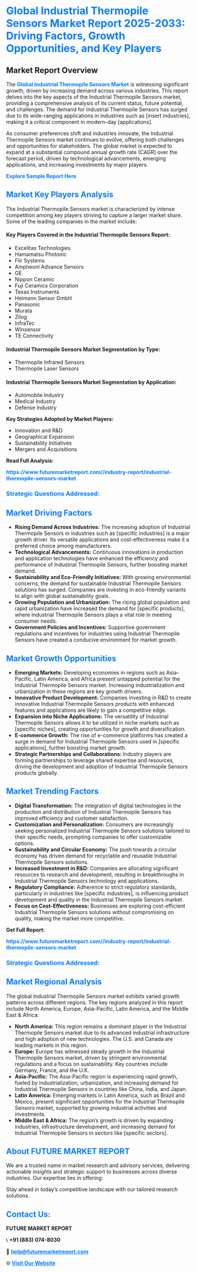 <h1 style="color: #007BFF;">Global Industrial Thermopile Sensors Market Report 2025-2033: Driving Factors, Growth Opportunities, and Key Players</h1>

<section id="overview">
<h2>Market Report Overview</h2>
<p>The <a href="https://www.futuremarketreport.com//industry-report/industrial-thermopile-sensors-market" style="color: #007BFF; text-decoration: none;"><strong>Global Industrial Thermopile Sensors Market</strong></a> is witnessing significant growth, driven by increasing demand across various industries. This report delves into the key aspects of the Industrial Thermopile Sensors market, providing a comprehensive analysis of its current status, future potential, and challenges. The demand for Industrial Thermopile Sensors has surged due to its wide-ranging applications in industries such as [insert industries], making it a critical component in modern-day [applications].</p>
<p>As consumer preferences shift and industries innovate, the Industrial Thermopile Sensors market continues to evolve, offering both challenges and opportunities for stakeholders. The global market is expected to expand at a substantial compound annual growth rate (CAGR) over the forecast period, driven by technological advancements, emerging applications, and increasing investments by major players.</p>
</section>

<section id="overview">
<p><a href="https://www.futuremarketreport.com//request-sample/reportId=75144" style="color: #007BFF; text-decoration: none;"><strong>Explore Sample Report Here</strong></a></p>
</section>

<section id="key-players">
<h2 style="color: #007BFF;">Market Key Players Analysis</h2>
<p>The Industrial Thermopile Sensors market is characterized by intense competition among key players striving to capture a larger market share. Some of the leading companies in the market include:</p>
<h4>Key Players Covered in the Industrial Thermopile Sensors Report:</h4>
<ul><li>Excelitas Technologies</li><li>Hamamatsu Photonic</li><li>Flir Systems</li><li>Ampheonl Advance Sensors</li><li>GE</li><li>Nippon Ceramic</li><li>Fuji Ceramics Corporation</li><li>Texas Instruments</li><li>Heimann Sensor GmbH</li><li>Panasonic</li><li>Murata</li><li>Zilog</li><li>InfraTec</li><li>Winsensor</li><li>TE Connectivity</li></ul>
<h4>Industrial Thermopile Sensors Market Segmentation by Type:</h4>
<ul><li>Thermopile Infrared Sensors</li><li>Thermopile Laser Sensors</li></ul>

<h4>Industrial Thermopile Sensors Market Segmentation by Application:</h4>
<ul><li>Automobile Industry</li><li>Medical Industry</li><li>Defense Industry</li></ul>
<p><strong>Key Strategies Adopted by Market Players:</strong></p>
<ul>
<li>Innovation and R&D</li>
<li>Geographical Expansion</li>
<li>Sustainability Initiatives</li>
<li>Mergers and Acquisitions</li>
</ul>
</section>

<section>
<p><strong>Read Full Analysis: </strong></p><a href="https://www.futuremarketreport.com//industry-report/industrial-thermopile-sensors-market" style="color: #007BFF; text-decoration: none;"><strong>https://www.futuremarketreport.com//industry-report/industrial-thermopile-sensors-market</strong></a>
<h3 style="color: #007BFF;">Strategic Questions Addressed:</h3>
</section>

<section id="driving-factors">
<h2 style="color: #007BFF;">Market Driving Factors</h2>
<ul>
<li><strong>Rising Demand Across Industries:</strong> The increasing adoption of Industrial Thermopile Sensors in industries such as [specific industries] is a major growth driver. Its versatile applications and cost-effectiveness make it a preferred choice among manufacturers.</li>
<li><strong>Technological Advancements:</strong> Continuous innovations in production and application technologies have enhanced the efficiency and performance of Industrial Thermopile Sensors, further boosting market demand.</li>
<li><strong>Sustainability and Eco-Friendly Initiatives:</strong> With growing environmental concerns, the demand for sustainable Industrial Thermopile Sensors solutions has surged. Companies are investing in eco-friendly variants to align with global sustainability goals.</li>
<li><strong>Growing Population and Urbanization:</strong> The rising global population and rapid urbanization have increased the demand for [specific products], where Industrial Thermopile Sensors plays a vital role in meeting consumer needs.</li>
<li><strong>Government Policies and Incentives:</strong> Supportive government regulations and incentives for industries using Industrial Thermopile Sensors have created a conducive environment for market growth.</li>
</ul>
</section>

<section id="growth-opportunities">
<h2 style="color: #007BFF;">Market Growth Opportunities</h2>
<ul>
<li><strong>Emerging Markets:</strong> Developing economies in regions such as Asia-Pacific, Latin America, and Africa present untapped potential for the Industrial Thermopile Sensors market. Increasing industrialization and urbanization in these regions are key growth drivers.</li>
<li><strong>Innovative Product Development:</strong> Companies investing in R&D to create innovative Industrial Thermopile Sensors products with enhanced features and applications are likely to gain a competitive edge.</li>
<li><strong>Expansion into Niche Applications:</strong> The versatility of Industrial Thermopile Sensors allows it to be utilized in niche markets such as [specific niches], creating opportunities for growth and diversification.</li>
<li><strong>E-commerce Growth:</strong> The rise of e-commerce platforms has created a surge in demand for Industrial Thermopile Sensors used in [specific applications], further boosting market growth.</li>
<li><strong>Strategic Partnerships and Collaborations:</strong> Industry players are forming partnerships to leverage shared expertise and resources, driving the development and adoption of Industrial Thermopile Sensors products globally.</li>
</ul>
</section>

<section id="trending-factors">
<h2 style="color: #007BFF;">Market Trending Factors</h2>
<ul>
<li><strong>Digital Transformation:</strong> The integration of digital technologies in the production and distribution of Industrial Thermopile Sensors has improved efficiency and customer satisfaction.</li>
<li><strong>Customization and Personalization:</strong> Consumers are increasingly seeking personalized Industrial Thermopile Sensors solutions tailored to their specific needs, prompting companies to offer customizable options.</li>
<li><strong>Sustainability and Circular Economy:</strong> The push towards a circular economy has driven demand for recyclable and reusable Industrial Thermopile Sensors solutions.</li>
<li><strong>Increased Investment in R&D:</strong> Companies are allocating significant resources to research and development, resulting in breakthroughs in Industrial Thermopile Sensors technology and applications.</li>
<li><strong>Regulatory Compliance:</strong> Adherence to strict regulatory standards, particularly in industries like [specific industries], is influencing product development and quality in the Industrial Thermopile Sensors market.</li>
<li><strong>Focus on Cost-Effectiveness:</strong> Businesses are exploring cost-efficient Industrial Thermopile Sensors solutions without compromising on quality, making the market more competitive.</li>
</ul>
</section>

<section>
<p><strong>Get Full Report: </strong></p><a href="https://www.futuremarketreport.com//industry-report/industrial-thermopile-sensors-market" style="color: #007BFF; text-decoration: none;"><strong>https://www.futuremarketreport.com//industry-report/industrial-thermopile-sensors-market</strong></a>
<h3 style="color: #007BFF;">Strategic Questions Addressed:</h3>
</section>


<section id="regional-analysis">
<h2 style="color: #007BFF;">Market Regional Analysis</h2>
<p>The global Industrial Thermopile Sensors market exhibits varied growth patterns across different regions. The key regions analyzed in this report include North America, Europe, Asia-Pacific, Latin America, and the Middle East & Africa:</p>
<ul>
<li><strong>North America:</strong> This region remains a dominant player in the Industrial Thermopile Sensors market due to its advanced industrial infrastructure and high adoption of new technologies. The U.S. and Canada are leading markets in this region.</li>
<li><strong>Europe:</strong> Europe has witnessed steady growth in the Industrial Thermopile Sensors market, driven by stringent environmental regulations and a focus on sustainability. Key countries include Germany, France, and the U.K.</li>
<li><strong>Asia-Pacific:</strong> The Asia-Pacific region is experiencing rapid growth, fueled by industrialization, urbanization, and increasing demand for Industrial Thermopile Sensors in countries like China, India, and Japan.</li>
<li><strong>Latin America:</strong> Emerging markets in Latin America, such as Brazil and Mexico, present significant opportunities for the Industrial Thermopile Sensors market, supported by growing industrial activities and investments.</li>
<li><strong>Middle East & Africa:</strong> The region’s growth is driven by expanding industries, infrastructure development, and increasing demand for Industrial Thermopile Sensors in sectors like [specific sectors].</li>
</ul>
</section>

<footer>
<h2 style="color: #007BFF;">About FUTURE MARKET REPORT</h2>
<p>We are a trusted name in market research and advisory services, delivering actionable insights and strategic support to businesses across diverse industries. Our expertise lies in offering:</p>

<p>Stay ahead in today’s competitive landscape with our tailored research solutions.</p>

<h2 style="color: #007BFF;">Contact Us:</h2>
<p><strong>FUTURE MARKET REPORT</strong></p>
<p>📞 <strong>+91 (883) 074-8030</strong></p>
<p>📧 <strong><a href="mailto:help@futuremarketreport.com" style="color: #007BFF;">help@futuremarketreport.com</a></strong></p>
<p>🌐 <strong><a href="https://www.futuremarketreport.com/" style="color: #007BFF;">Visit Our Website</a></strong></p>
</footer>